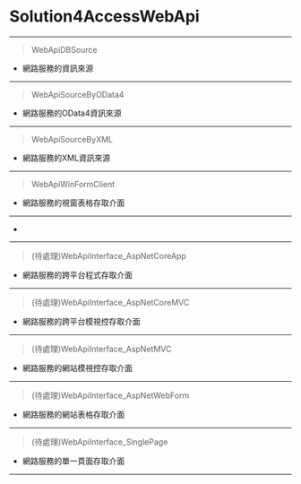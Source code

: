 # Solution4AccessWebApi
---
> WebApiDBSource
* 網路服務的資訊來源
---
> WebApiSourceByOData4
* 網路服務的OData4資訊來源
---
> WebApiSourceByXML
* 網路服務的XML資訊來源
---
> WebApiWinFormClient
* 網路服務的視窗表格存取介面
---
> 
* 
---
> (待處理)WebApiInterface_AspNetCoreApp
* 網路服務的跨平台程式存取介面
---
> (待處理)WebApiInterface_AspNetCoreMVC
* 網路服務的跨平台模視控存取介面
---
> (待處理)WebApiInterface_AspNetMVC
* 網路服務的網站模視控存取介面
---
> (待處理)WebApiInterface_AspNetWebForm
* 網路服務的網站表格存取介面
---
> (待處理)WebApiInterface_SinglePage
* 網路服務的單一頁面存取介面
---